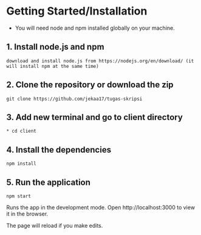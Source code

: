# Getting Started/Installation

- You will need node and npm installed globally on your machine.

## 1. Install node.js and npm

```
download and install node.js from https://nodejs.org/en/download/ (it will install npm at the same time)
```

## 2. Clone the repository or download the zip

```
git clone https://github.com/jekaa17/tugas-skripsi
```

## 3. Add new terminal and go to client directory

```
* cd client
```

## 4. Install the dependencies

```
npm install
```

## 5. Run the application

```
npm start
```

Runs the app in the development mode. Open http://localhost:3000 to view it in the browser.

The page will reload if you make edits.
